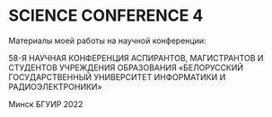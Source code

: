 # SCIENCE CONFERENCE 4

Материалы моей работы на научной конференции:

58-Я НАУЧНАЯ КОНФЕРЕНЦИЯ АСПИРАНТОВ, МАГИСТРАНТОВ И СТУДЕНТОВ УЧРЕЖДЕНИЯ ОБРАЗОВАНИЯ «БЕЛОРУССКИЙ ГОСУДАРСТВЕННЫЙ УНИВЕРСИТЕТ ИНФОРМАТИКИ И РАДИОЭЛЕКТРОНИКИ»

Минск БГУИР 2022
